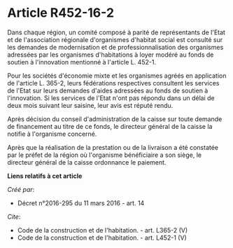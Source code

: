 # Article R452-16-2

Dans chaque région, un comité composé à parité de représentants de l'Etat et de l'association régionale d'organismes
d'habitat social est consulté sur les demandes de modernisation et de professionnalisation des organismes adressées par les
organismes d'habitations à loyer modéré au fonds de soutien à l'innovation mentionné à l'article L. 452-1. 

Pour les sociétés d'économie mixte et les organismes agréés en application de l'article L. 365-2, leurs fédérations
respectives consultent les services de l'Etat sur leurs demandes d'aides adressées au fonds de soutien à l'innovation. Si les
services de l'Etat n'ont pas répondu dans un délai de deux mois suivant leur saisine, leur avis est réputé rendu. 

Après décision du conseil d'administration de la caisse sur toute demande de financement au titre de ce fonds, le directeur
général de la caisse la notifie à l'organisme concerné. 

Après que la réalisation de la prestation ou de la livraison a été constatée par le préfet de la région où l'organisme
bénéficiaire a son siège, le directeur général de la caisse ordonnance le paiement.

**Liens relatifs à cet article**

_Créé par_:

  - Décret n°2016-295 du 11 mars 2016 - art. 14

_Cite_:

  - Code de la construction et de l'habitation. - art. L365-2 (V)
  - Code de la construction et de l'habitation. - art. L452-1 (V)

